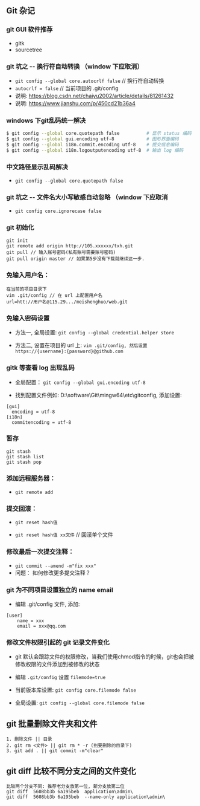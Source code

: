 ## Git 杂记

### git GUI 软件推荐
* gitk
* sourcetree


### git 坑之 -- 换行符自动转换 （window 下应取消）
* `git config --global core.autocrlf false` // 换行符自动转换
* `autocrlf = false` // 当前项目的 .git/config
* 说明: https://blog.csdn.net/chaiyu2002/article/details/81261432
* 说明: https://www.jianshu.com/p/450cd21b36a4


### windows 下git乱码统一解决
```sh
$ git config --global core.quotepath false          # 显示 status 编码
$ git config --global gui.encoding utf-8            # 图形界面编码
$ git config --global i18n.commit.encoding utf-8    # 提交信息编码
$ git config --global i18n.logoutputencoding utf-8  # 输出 log 编码
```


### 中文路径显示乱码解决
 * `git config --global core.quotepath false`


### git 坑之 -- 文件名大小写敏感自动忽略 （window 下应取消
* `git config core.ignorecase false`


### git 初始化
```
git init
git remote add origin http://105.xxxxxx/txh.git
git pull // 输入账号密码(私有账号需要账号密码)
git pull origin master // 如果第5步没有下载就继续这一步.
```


### 免输入用户名：
```
在当前的项目目录下
vim .git/config // 在 url 上配置用户名
url=htt://用户名@115.29.../meishenghuo/web.git
```


### 免输入密码设置
* 方法一, 全局设置: `git config --global credential.helper store`

* 方法二, 设置在项目的 url 上: `vim .git/config, 然后设置 https://{username}:{password}@github.com`


### gitk 等查看 log 出现乱码
* 全局配置： `git config --global gui.encoding utf-8`

* 找到配置文件例如: D:\software\Git\mingw64\etc\gitconfig, 添加设置: 
```
[gui]
  encoding = utf-8
[i18n]
  commitencoding = utf-8
 ```


### 暂存
```
git stash
git stash list
git stash pop
```


### 添加远程服务器：
* `git remote add`


### 提交回滚：
* `git reset hash值`

* `git reset hash值 xx文件` // 回滚单个文件


### 修改最后一次提交注释：
* `git commit --amend -m"fix xxx"`
* 问题： 如何修改更多提交注释？


### git 为不同项目设置独立的 name email
* 编辑 .git/config 文件, 添加:
```
[user]
    name = xxx
    email = xxx@qq.com
```    


### 修改文件权限引起的 git 记录文件变化
* git 默认会跟踪文件的权限修改，当我们使用chmod指令的时候，git也会把被修改权限的文件添加到被修改的状态

* 编辑 `.git/config` 设置 `filemode=true`

* 当前版本库设置: `git config core.filemode false`
* 全局设置: `git config --global core.filemode false`


## git 批量删除文件夹和文件
```
1. 删除文件 || 目录
2. git rm <文件> || git rm * -r (到要删除的目录下)
3. git add . || git commit -m"clear"
```


## git diff 比较不同分支之间的文件变化
```
比较两个分支不同: 推荐老分支放第一位, 新分支放第二位
git diff  5608bb3b 6a195beb  application\admin\
git diff  5608bb3b 6a195beb  --name-only application\admin\
```
